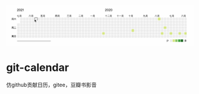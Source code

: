 ![预览图](https://github.com/ZHOUYUANN/git-calendar/blob/main/%E9%A2%84%E8%A7%88%E5%9B%BE.gif)
# git-calendar
仿github贡献日历，gitee，豆瓣书影音
